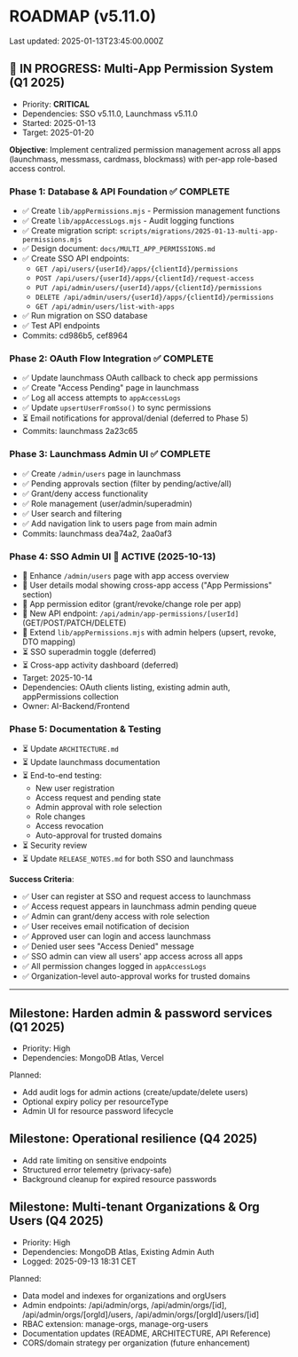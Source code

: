 # ROADMAP (v5.11.0)

Last updated: 2025-01-13T23:45:00.000Z

## 🚧 IN PROGRESS: Multi-App Permission System (Q1 2025)
- Priority: **CRITICAL**
- Dependencies: SSO v5.11.0, Launchmass v5.11.0
- Started: 2025-01-13
- Target: 2025-01-20

**Objective**: Implement centralized permission management across all apps (launchmass, messmass, cardmass, blockmass) with per-app role-based access control.

### Phase 1: Database & API Foundation ✅ COMPLETE
- ✅ Create `lib/appPermissions.mjs` - Permission management functions
- ✅ Create `lib/appAccessLogs.mjs` - Audit logging functions
- ✅ Create migration script: `scripts/migrations/2025-01-13-multi-app-permissions.mjs`
- ✅ Design document: `docs/MULTI_APP_PERMISSIONS.md`
- ✅ Create SSO API endpoints:
  - `GET /api/users/{userId}/apps/{clientId}/permissions`
  - `POST /api/users/{userId}/apps/{clientId}/request-access`
  - `PUT /api/admin/users/{userId}/apps/{clientId}/permissions`
  - `DELETE /api/admin/users/{userId}/apps/{clientId}/permissions`
  - `GET /api/admin/users/list-with-apps`
- ✅ Run migration on SSO database
- ✅ Test API endpoints
- Commits: cd986b5, cef8964

### Phase 2: OAuth Flow Integration ✅ COMPLETE
- ✅ Update launchmass OAuth callback to check app permissions
- ✅ Create "Access Pending" page in launchmass
- ✅ Log all access attempts to `appAccessLogs`
- ✅ Update `upsertUserFromSso()` to sync permissions
- ⏳ Email notifications for approval/denial (deferred to Phase 5)
- Commits: launchmass 2a23c65

### Phase 3: Launchmass Admin UI ✅ COMPLETE
- ✅ Create `/admin/users` page in launchmass
- ✅ Pending approvals section (filter by pending/active/all)
- ✅ Grant/deny access functionality
- ✅ Role management (user/admin/superadmin)
- ✅ User search and filtering
- ✅ Add navigation link to users page from main admin
- Commits: launchmass dea74a2, 2aa0af3

### Phase 4: SSO Admin UI 🚧 ACTIVE (2025-10-13)
- 🚧 Enhance `/admin/users` page with app access overview
- 🚧 User details modal showing cross-app access ("App Permissions" section)
- 🚧 App permission editor (grant/revoke/change role per app)
- 🚧 New API endpoint: `/api/admin/app-permissions/[userId]` (GET/POST/PATCH/DELETE)
- 🚧 Extend `lib/appPermissions.mjs` with admin helpers (upsert, revoke, DTO mapping)
- ⏳ SSO superadmin toggle (deferred)
- ⏳ Cross-app activity dashboard (deferred)
- Target: 2025-10-14
- Dependencies: OAuth clients listing, existing admin auth, appPermissions collection
- Owner: AI-Backend/Frontend

### Phase 5: Documentation & Testing
- ⏳ Update `ARCHITECTURE.md`
- ⏳ Update launchmass documentation
- ⏳ End-to-end testing:
  - New user registration
  - Access request and pending state
  - Admin approval with role selection
  - Role changes
  - Access revocation
  - Auto-approval for trusted domains
- ⏳ Security review
- ⏳ Update `RELEASE_NOTES.md` for both SSO and launchmass

**Success Criteria**:
- ✅ User can register at SSO and request access to launchmass
- ✅ Access request appears in launchmass admin pending queue
- ✅ Admin can grant/deny access with role selection
- ✅ User receives email notification of decision
- ✅ Approved user can login and access launchmass
- ✅ Denied user sees "Access Denied" message
- ✅ SSO admin can view all users' app access across all apps
- ✅ All permission changes logged in `appAccessLogs`
- ✅ Organization-level auto-approval works for trusted domains

---

## Milestone: Harden admin & password services (Q1 2025)
- Priority: High
- Dependencies: MongoDB Atlas, Vercel

Planned:
- Add audit logs for admin actions (create/update/delete users)
- Optional expiry policy per resourceType
- Admin UI for resource password lifecycle

## Milestone: Operational resilience (Q4 2025)
- Add rate limiting on sensitive endpoints
- Structured error telemetry (privacy-safe)
- Background cleanup for expired resource passwords

## Milestone: Multi-tenant Organizations & Org Users (Q4 2025)
- Priority: High
- Dependencies: MongoDB Atlas, Existing Admin Auth
- Logged: 2025-09-13 18:31 CET

Planned:
- Data model and indexes for organizations and orgUsers
- Admin endpoints: /api/admin/orgs, /api/admin/orgs/[id], /api/admin/orgs/[orgId]/users, /api/admin/orgs/[orgId]/users/[id]
- RBAC extension: manage-orgs, manage-org-users
- Documentation updates (README, ARCHITECTURE, API Reference)
- CORS/domain strategy per organization (future enhancement)
